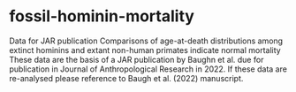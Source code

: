 # fossil-hominin-mortality
Data for JAR publication Comparisons of age-at-death distributions among extinct hominins and extant non-human primates indicate normal mortality
These data are the basis of a JAR publication by Baughn et al. due for publication in Journal of Anthropological Research in 2022. If these data are re-analysed please reference to Baugh et al. (2022) manuscript.
